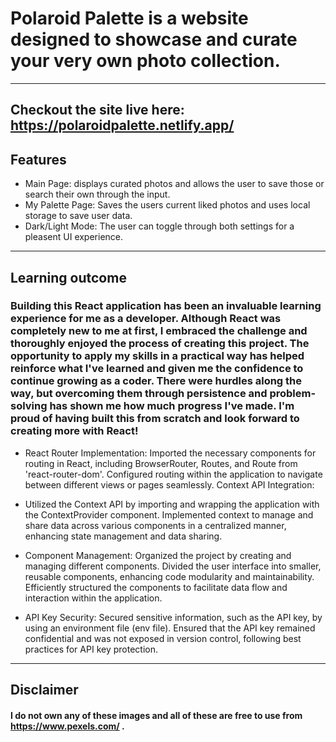 # Polaroid Palette is a website designed to showcase and curate your very own photo collection.
---
## Checkout the site live here: https://polaroidpalette.netlify.app/
## Features
* Main Page: displays curated photos and allows the user to save those or search their own through the input.
* My Palette Page: Saves the users current liked photos and uses local storage to save user data.
* Dark/Light Mode: The user can toggle through both settings for a pleasent UI experience. 
---
## Learning outcome
### Building this React application has been an invaluable learning experience for me as a developer. Although React was completely new to me at first, I embraced the challenge and thoroughly enjoyed the process of creating this project. The opportunity to apply my skills in a practical way has helped reinforce what I've learned and given me the confidence to continue growing as a coder. There were hurdles along the way, but overcoming them through persistence and problem-solving has shown me how much progress I've made. I'm proud of having built this from scratch and look forward to creating more with React!

* React Router Implementation:
Imported the necessary components for routing in React, including BrowserRouter, Routes, and Route from 'react-router-dom'.
Configured routing within the application to navigate between different views or pages seamlessly.
Context API Integration:

* Utilized the Context API by importing and wrapping the application with the ContextProvider component.
Implemented context to manage and share data across various components in a centralized manner, enhancing state management and data sharing.

* Component Management:
Organized the project by creating and managing different components.
Divided the user interface into smaller, reusable components, enhancing code modularity and maintainability.
Efficiently structured the components to facilitate data flow and interaction within the application.

* API Key Security:
Secured sensitive information, such as the API key, by using an environment file (env file).
Ensured that the API key remained confidential and was not exposed in version control, following best practices for API key protection.
--- 
## Disclaimer 
#### I do not own any of these images and all of these are free to use from https://www.pexels.com/ .


